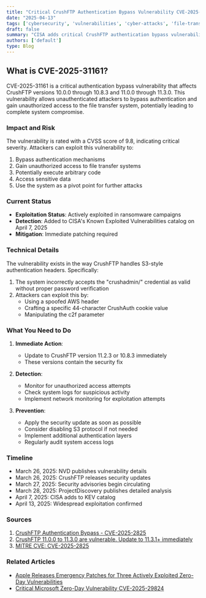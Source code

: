 ```yaml
---
title: "Critical CrushFTP Authentication Bypass Vulnerability CVE-2025-31161: What You Need to Know"
date: "2025-04-13"
tags: ['cybersecurity', 'vulnerabilities', 'cyber-attacks', 'file-transfer', 'authentication-bypass', 'critical-vulnerability']
draft: false
summary: "CISA adds critical CrushFTP authentication bypass vulnerability (CVE-2025-31161) to its Known Exploited Vulnerabilities catalog after widespread exploitation in ransomware campaigns. Learn how to protect your file transfer systems now."
authors: ['default']
type: Blog
---
```


## What is CVE-2025-31161?

CVE-2025-31161 is a critical authentication bypass vulnerability that affects CrushFTP versions 10.0.0 through 10.8.3 and 11.0.0 through 11.3.0. This vulnerability allows unauthenticated attackers to bypass authentication and gain unauthorized access to the file transfer system, potentially leading to complete system compromise.

### Impact and Risk

The vulnerability is rated with a CVSS score of 9.8, indicating critical severity. Attackers can exploit this vulnerability to:

1. Bypass authentication mechanisms
2. Gain unauthorized access to file transfer systems
3. Potentially execute arbitrary code
4. Access sensitive data
5. Use the system as a pivot point for further attacks

### Current Status

- **Exploitation Status**: Actively exploited in ransomware campaigns
- **Detection**: Added to CISA's Known Exploited Vulnerabilities catalog on April 7, 2025
- **Mitigation**: Immediate patching required

### Technical Details

The vulnerability exists in the way CrushFTP handles S3-style authentication headers. Specifically:

1. The system incorrectly accepts the "crushadmin/" credential as valid without proper password verification
2. Attackers can exploit this by:
   - Using a spoofed AWS header
   - Crafting a specific 44-character CrushAuth cookie value
   - Manipulating the c2f parameter

### What You Need to Do

1. **Immediate Action**:
   - Update to CrushFTP version 11.2.3 or 10.8.3 immediately
   - These versions contain the security fix

2. **Detection**:
   - Monitor for unauthorized access attempts
   - Check system logs for suspicious activity
   - Implement network monitoring for exploitation attempts

3. **Prevention**:
   - Apply the security update as soon as possible
   - Consider disabling S3 protocol if not needed
   - Implement additional authentication layers
   - Regularly audit system access logs

### Timeline

- March 26, 2025: NVD publishes vulnerability details
- March 26, 2025: CrushFTP releases security updates
- March 27, 2025: Security advisories begin circulating
- March 28, 2025: ProjectDiscovery publishes detailed analysis
- April 7, 2025: CISA adds to KEV catalog
- April 13, 2025: Widespread exploitation confirmed

### Sources

1. [CrushFTP Authentication Bypass - CVE-2025-2825](https://projectdiscovery.io/blog/crushftp-authentication-bypass/)
2. [CrushFTP 11.0.0 to 11.3.0 are vulnerable. Update to 11.3.1+ immediately](https://www.crushftp.com/crush11wiki/Wiki.jsp?page=Update)
3. [MITRE CVE: CVE-2025-2825](https://cve.mitre.org/cgi-bin/cvename.cgi?name=CVE-2025-2825)

### Related Articles

- [Apple Releases Emergency Patches for Three Actively Exploited Zero-Day Vulnerabilities](/blog/2025-04-08-apple-zero-days)
- [Critical Microsoft Zero-Day Vulnerability CVE-2025-29824](/blog/2025-04-08-microsoft-zero-day)
